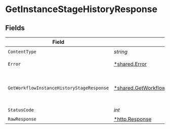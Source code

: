# GetInstanceStageHistoryResponse


## Fields

| Field                                                                                                             | Type                                                                                                              | Required                                                                                                          | Description                                                                                                       |
| ----------------------------------------------------------------------------------------------------------------- | ----------------------------------------------------------------------------------------------------------------- | ----------------------------------------------------------------------------------------------------------------- | ----------------------------------------------------------------------------------------------------------------- |
| `ContentType`                                                                                                     | *string*                                                                                                          | :heavy_check_mark:                                                                                                | N/A                                                                                                               |
| `Error`                                                                                                           | [*shared.Error](../../models/shared/error.md)                                                                     | :heavy_minus_sign:                                                                                                | General error                                                                                                     |
| `GetWorkflowInstanceHistoryStageResponse`                                                                         | [*shared.GetWorkflowInstanceHistoryStageResponse](../../models/shared/getworkflowinstancehistorystageresponse.md) | :heavy_minus_sign:                                                                                                | The workflow instance stage history                                                                               |
| `StatusCode`                                                                                                      | *int*                                                                                                             | :heavy_check_mark:                                                                                                | N/A                                                                                                               |
| `RawResponse`                                                                                                     | [*http.Response](https://pkg.go.dev/net/http#Response)                                                            | :heavy_minus_sign:                                                                                                | N/A                                                                                                               |